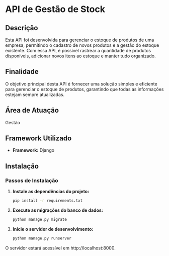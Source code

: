 # API de Gestão de Stock

## Descrição
Esta API foi desenvolvida para gerenciar o estoque de produtos de uma empresa, permitindo o cadastro de novos produtos e a gestão do estoque existente. Com essa API, é possível rastrear a quantidade de produtos disponíveis, adicionar novos itens ao estoque e manter tudo organizado.

## Finalidade
O objetivo principal desta API é fornecer uma solução simples e eficiente para gerenciar o estoque de produtos, garantindo que todas as informações estejam sempre atualizadas.

## Área de Atuação
Gestão

## Framework Utilizado
- **Framework:** Django

## Instalação

### Passos de Instalação

1. **Instale as dependências do projeto:**
   ```bash
   pip install -r requirements.txt

2. **Execute as migrações do banco de dados:**
   ```bash
   python manage.py migrate
3. **Inicie o servidor de desenvolvimento:**
   ```bash
   python manage.py runserver
O servidor estará acessível em http://localhost:8000.







